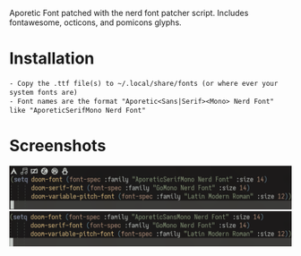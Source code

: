 Aporetic Font patched with the nerd font patcher script. Includes fontawesome, octicons, and pomicons glyphs. 

# Installation
    - Copy the .ttf file(s) to ~/.local/share/fonts (or where ever your system fonts are)
    - Font names are the format "Aporetic<Sans|Serif><Mono> Nerd Font" like "AporeticSerifMono Nerd Font"

# Screenshots
![image](https://github.com/Echinoidea/Aporetic-Nerd-Font/blob/master/screenshots/serifnf.png)
![image](https://github.com/Echinoidea/Aporetic-Nerd-Font/blob/master/screenshots/sans.png)
